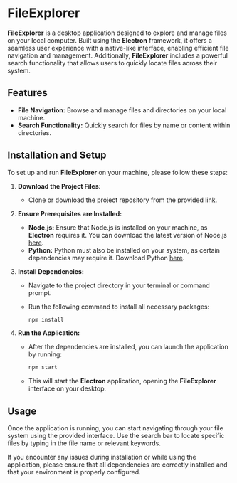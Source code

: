 # FileExplorer

**FileExplorer** is a desktop application designed to explore and manage files on your local computer. Built using the **Electron** framework, it offers a seamless user experience with a native-like interface, enabling efficient file navigation and management. Additionally, **FileExplorer** includes a powerful search functionality that allows users to quickly locate files across their system.

## Features

- **File Navigation:** Browse and manage files and directories on your local machine.
- **Search Functionality:** Quickly search for files by name or content within directories.

## Installation and Setup

To set up and run **FileExplorer** on your machine, please follow these steps:

1. **Download the Project Files:**
   - Clone or download the project repository from the provided link.

2. **Ensure Prerequisites are Installed:**
   - **Node.js:** Ensure that Node.js is installed on your machine, as **Electron** requires it. You can download the latest version of Node.js [here](https://nodejs.org/).
   - **Python:** Python must also be installed on your system, as certain dependencies may require it. Download Python [here](https://www.python.org/downloads/).

3. **Install Dependencies:**
   - Navigate to the project directory in your terminal or command prompt.
   - Run the following command to install all necessary packages:

     ```bash
     npm install
     ```

4. **Run the Application:**
   - After the dependencies are installed, you can launch the application by running:

     ```bash
     npm start
     ```

   - This will start the **Electron** application, opening the **FileExplorer** interface on your desktop.

## Usage

Once the application is running, you can start navigating through your file system using the provided interface. Use the search bar to locate specific files by typing in the file name or relevant keywords.

If you encounter any issues during installation or while using the application, please ensure that all dependencies are correctly installed and that your environment is properly configured.
